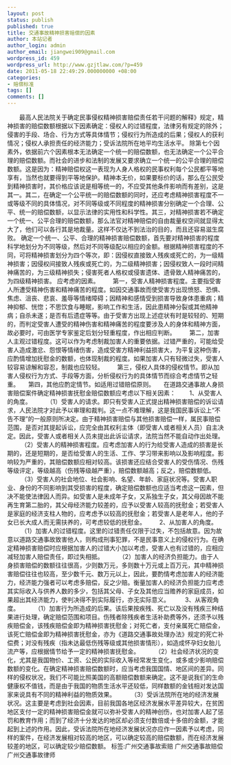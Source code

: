 ```yaml
---
layout: post
status: publish
published: true
title: 交通事故精神损害赔偿的因素
author: 本站记者
author_login: admin
author_email: jiangwei909@gmail.com
wordpress_id: 459
wordpress_url: http://www.gzjtlaw.com/?p=459
date: 2011-05-18 22:49:29.000000000 +08:00
categories:
- 赔偿标准
tags: []
comments: []
---
```

 　　最高人民法院关于确定民事侵权精神损害赔偿责任若干问题的解释》规定，精神损害的赔偿数额根据以下因素确定：侵权人的过错程度，法律另有规定的除外；侵害的手段、场合、行为方式等具体情节；侵权行为所造成的后果；侵权人的获利情况；侵权人承担责任的经济能力；受诉法院所在地平均生活水平。 除第七个因素外，依据前六个因素根本无法确定一个统一的赔偿数额，也无法确定一个公平合理的赔偿数额。而社会的进步和法制的发展又要求确立一个统一的公平合理的赔偿数额。这是因为：精神赔偿权这一表现为人身人格权的民事权利每个公民都平等地享有，当然也就要得到平等地保护。精神本无价，如果要标价的话，那么在公民受到精神损害时，其价格应该说是相等统一的，不应受其他条件影响而有差别，这是其一。其二，在确定一个公平统一的赔偿数额的同时，还应考虑精神损害程度不一或等级不同的具体情况，对不同等级或不同程度的精神损害分别确定一个合理、公平、统一的赔偿数额，以显示法律的实用性和科学性。其三，对精神损害若不确定一个统一、公平合理的赔偿数额，那么法官对精神赔偿的自由裁量权空间就显得太大了，他们可以各行其是地裁量。这样不仅达不到法治的目的，而且还容易滋生腐败。 确定一个统一、公平、合理的精神损害赔偿数额，首先要对精神损害的程度科学地划分为不同等级，然后对不同等级配以相应的金额。根据精神损害程度的不同，可将精神损害划分为四个等次，即：因侵权直接致人残疾或死亡的，为一级精神损害；因侵权间接致人残疾或死亡的，为二级精神损害；因侵权致人一段时间精神痛苦的，为三级精神损失；侵害死者人格权或侵害遗体、遗骨致人精神痛苦的，为四级精神损害。 应考虑的因素。 　　第一，受害人精神损害程度。主要指受害人所遭受精神伤害和精神痛苦的程度。如因交通事故而使受害方出现愤怒、恐惧、焦虑、沮丧、悲哀、羞辱等情绪障碍；因精神和感情受到损害导致身体患重病；精神抑郁、恍惚；不思饮食与睡眠，影响工作和生活，因此患精神分裂或其他精神病；自杀未遂；是否有后遗症等等。由于受害方出现上述症状有时是较轻的、短期的，而判定受害人遭受的精神伤害和精神痛苦的程度要涉及人的身体和精神方面，故必要时，可由医学专家鉴定后划分轻重程度，作出相应判断。 　　第二，加害人主观过错程度。这可以作为考虑制裁加害人的重要依据。过错严重的，可能给受害人造成激忿、怨恨等情绪伤害，造成受害方精神利益损害大，为平复这种伤害，应酌情增加抚慰金的数额，也体现制裁的程度。如果加害人只有轻微过失，受害人较容易谅解和容忍，制裁也应较轻。 　　第三，侵权人具体的侵权情节。即从加害人侵权行为方式、手段等方面，分析侵权行为的具体情节而综合考虑情节之轻重。　　第四，其他应酌定情节。如适用过错赔偿原则。　　在道路交通事故人身损害赔偿案件确定精神损害抚慰金赔偿数额应考虑以下相关因素： 　　1、从受害人的角度。 　　 （1）受害人的请求。即只有受害人正式提出精神损害赔偿的诉讼请求，人民法院才对此予以审理和裁判。这一点不难理解，这是我国民事诉讼上&ldquo;不告不理&rdquo;的一般原则所决定。由于精神损害赔偿与其他损害赔偿一样，属民事赔偿范围，是否对其提起诉讼，应完全由其权利主体（即受害人或者相关人员）自主决定。因此，受害人或者相关人员未提出此诉讼请求，法院当然不能自动作出处理。 　　 （2）受害人的精神损害程度。应考虑加害人的行为给受害人造成的损害是长期的，还是短期的，是否给受害人的生活、工作、学习带来影响以及影响程度。影响较为严重的，其赔偿数额应相对较高。该损害还应结合受害人的受伤情况、伤残等级评定，等级越高（伤残等级越严重），赔偿数额越高；反之，赔偿数额低。 　　 （3）受害人的社会地位、社会影响、名望、年龄、家庭状况等。受害人职业、身份的不同影响到其受损害的程度，确定赔偿数额也应适当考虑这一因素，但决不能使法律因人而异。如受害人是未成年子女，又系独生子女，其父母因故不能再生育第二胎的，其父母经济能力较差的，应予以受害人较高的抚慰金；若受害人是家庭的经济支柱人物的，应考虑予以较高的抚慰金；若受害人是老年人，他的子女已长大成人而无需扶养的，可考虑较低的抚慰金。 　　2、从加害人的角度。 　　 （1）加害人的过错程度。这里的过错责任仅限于过失，不包括故意。因为故意以道路交通事故致害他人，则构成刑事犯罪，不是民事意义上的侵权行为。在确定精神损害赔偿时应根据加害人的过错大小加以考虑，受害人也有过错的，应相应减轻加害人赔偿责任，即过失相抵。 　　 （2）加害人的经济负担能力。由于人身损害赔偿的数额往往很高，少则数万元，多则数十万元或上百万元，其中精神损害赔偿往往也较高，至少数千元、数万元以上，因此，要酌情考虑加害人的经济能力，经济能力强者可以考虑多赔偿，反之少赔。衡量加害人的经济负担能力应考虑其实际收入与供养人数的多少，包括其父母、子女及其他应当赡养的家庭成员，如果超出其经济能力，使判决得不到实际履行，亦无实际意义。 　　 3、从客观角度。 　　 （1）加害行为所造成的后果。该后果按疾残、死亡以及没有残疾三种结果进行处理，确定赔偿范围和项目。伤残者除残疾者生活补助费等外，还须予以残疾赔偿金，该残疾赔偿金即为精神损害抚慰金；对死亡者，支付亲属死亡赔偿金，该死亡赔偿金即为精神损害抚慰金，亦为《道路交通事故处理办法》规定的死亡补偿费；对没有残疾（指未达最低伤残等级或其他损害情形），如造成怀孕妇女胎儿流产等，应根据情节给予一定的精神损害抚慰金。 　　 （2）社会经济状况的变化，尤其是我国物价、工资、公民的实际收入等经常发生变化，或多或少影响赔偿数额的变化。在确定精神损害赔偿数额时，应当考虑我国国情、地区间的差异。同样的侵权状况，我们不可能比照美国的高额赔偿数额来确定。这不是说我们的生命健康权不值钱，而是由于我国的物质生活水平还较低，同样数额的金钱相对发达国家来说具有不同的精神利益的物质效果。 　　 （3）受诉法院所在地的经济发展状况。这主要是考虑到社会因素，目前我国各地区经济发展水平差异较大，在贫困地区支付一定的精神损害赔偿金就可以弥补受害人的精神创伤，也对加害人起了惩罚和教育作用；而到了经济十分发达的地区却必须支付数倍或十多倍的金额，才能起到上述的作用。因此，受诉法院所在地经济发展状况亦应作一因素予以考虑，同样的案件，在经济发展相对较高的地区，可以确定较高的赔偿数额，而在经济发展较差的地区，可以确定较少赔偿数额。 标签:广州交通事故索赔 广州交通事故赔偿 广州交通事故律师
